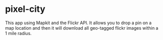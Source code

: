 # pixel-city
This app using Mapkit and the Flickr API. It allows you to drop a pin on a map location and then it will download all geo-tagged
flickr images within a 1 mile radius.
